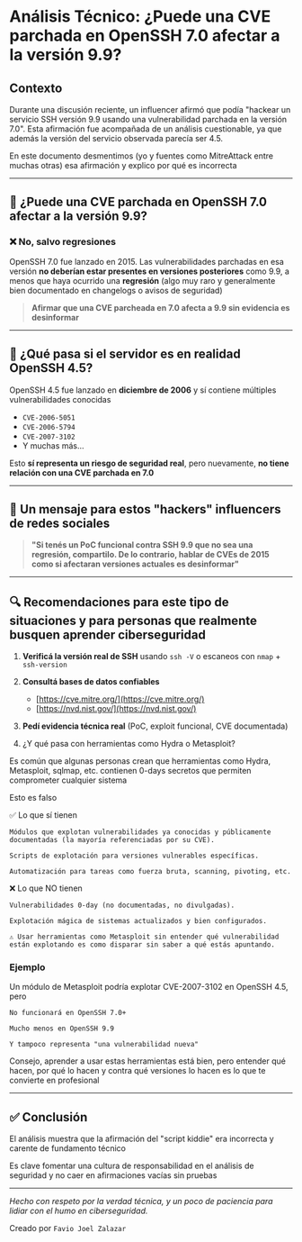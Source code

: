 # Análisis Técnico: ¿Puede una CVE parchada en OpenSSH 7.0 afectar a la versión 9.9?


## Contexto
Durante una discusión reciente, un influencer afirmó que podía "hackear un servicio SSH versión 9.9 usando una vulnerabilidad parchada en la versión 7.0". Esta afirmación fue acompañada de un análisis cuestionable, ya que además la versión del servicio observada parecía ser 4.5. 

En este documento desmentimos (yo y fuentes como MitreAttack entre muchas otras) esa afirmación y explico por qué es incorrecta

---

## 📌 ¿Puede una CVE parchada en OpenSSH 7.0 afectar a la versión 9.9?

### ❌ No, salvo regresiones
OpenSSH 7.0 fue lanzado en 2015. Las vulnerabilidades parchadas en esa versión **no deberían estar presentes en versiones posteriores** como 9.9, a menos que haya ocurrido una **regresión** (algo muy raro y generalmente bien documentado en changelogs o avisos de seguridad)

> **Afirmar que una CVE parcheada en 7.0 afecta a 9.9 sin evidencia es desinformar**

---

## 📌 ¿Qué pasa si el servidor es en realidad OpenSSH 4.5?

OpenSSH 4.5 fue lanzado en **diciembre de 2006** y sí contiene múltiples vulnerabilidades conocidas

- `CVE-2006-5051`
- `CVE-2006-5794`
- `CVE-2007-3102`
- Y muchas más...

Esto **sí representa un riesgo de seguridad real**, pero nuevamente, **no tiene relación con una CVE parchada en 7.0**

---

## 📌 Un mensaje para estos "hackers" influencers de redes sociales

> **"Si tenés un PoC funcional contra SSH 9.9 que no sea una regresión, compartilo. De lo contrario, hablar de CVEs de 2015 como si afectaran versiones actuales es desinformar"**

---

## 🔍 Recomendaciones para este tipo de situaciones y para personas que realmente busquen aprender ciberseguridad

1. **Verificá la versión real de SSH** usando `ssh -V` o escaneos con `nmap` + `ssh-version`

2. **Consultá bases de datos confiables**

   - [https://cve.mitre.org/](https://cve.mitre.org/)
   - [https://nvd.nist.gov/](https://nvd.nist.gov/)

3. **Pedí evidencia técnica real** (PoC, exploit funcional, CVE documentada)

4. ¿Y qué pasa con herramientas como Hydra o Metasploit?

Es común que algunas personas crean que herramientas como Hydra, Metasploit, sqlmap, etc. contienen 0-days secretos que permiten comprometer cualquier sistema

Esto es falso


✅ Lo que sí tienen

    Módulos que explotan vulnerabilidades ya conocidas y públicamente documentadas (la mayoría referenciadas por su CVE).

    Scripts de explotación para versiones vulnerables específicas.

    Automatización para tareas como fuerza bruta, scanning, pivoting, etc.

❌ Lo que NO tienen

    Vulnerabilidades 0-day (no documentadas, no divulgadas).

    Explotación mágica de sistemas actualizados y bien configurados.

    ⚠️ Usar herramientas como Metasploit sin entender qué vulnerabilidad están explotando es como disparar sin saber a qué estás apuntando.

### Ejemplo

Un módulo de Metasploit podría explotar CVE-2007-3102 en OpenSSH 4.5, pero

    No funcionará en OpenSSH 7.0+

    Mucho menos en OpenSSH 9.9

    Y tampoco representa "una vulnerabilidad nueva"

Consejo, aprender a usar estas herramientas está bien, pero entender qué hacen, por qué lo hacen y contra qué versiones lo hacen es lo que te convierte en profesional

---

## ✅ Conclusión

El análisis muestra que la afirmación del "script kiddie" era incorrecta y carente de fundamento técnico

Es clave fomentar una cultura de responsabilidad en el análisis de seguridad y no caer en afirmaciones vacías sin pruebas

---

_Hecho con respeto por la verdad técnica, y un poco de paciencia para lidiar con el humo en ciberseguridad._ 

Creado por `Favio Joel Zalazar`

